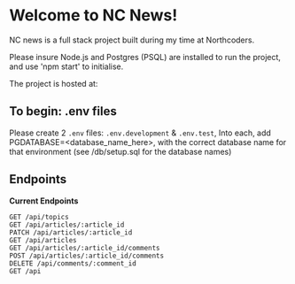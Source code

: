 # Welcome to NC News!

NC news is a full stack project built during my time at Northcoders.

Please insure Node.js and Postgres (PSQL) are installed to run the project, and use 'npm start' to initialise.

The project is hosted at:

## To begin: .env files

Please create 2 `.env` files:
`.env.development` &
`.env.test`, Into each, add PGDATABASE=<database_name_here>, with the correct database name for that environment (see /db/setup.sql for the database names)

## Endpoints

**Current Endpoints**

```http
GET /api/topics
GET /api/articles/:article_id
PATCH /api/articles/:article_id
GET /api/articles
GET /api/articles/:article_id/comments
POST /api/articles/:article_id/comments
DELETE /api/comments/:comment_id
GET /api
```
